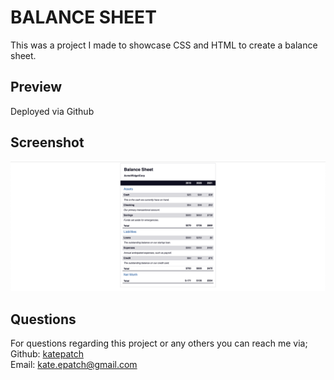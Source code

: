# BALANCE SHEET

This was a project I made to showcase CSS and HTML to create a balance sheet.

## Preview

Deployed via Github 

## Screenshot

![screenshot](./assets/Screenshot%202023-01-09%20at%205.00.47%20PM.png)

## Questions

For questions regarding this project or any others you can reach me via;</br>
Github: [katepatch](https://github.com/katepatch)</br>
Email: kate.epatch@gmail.com